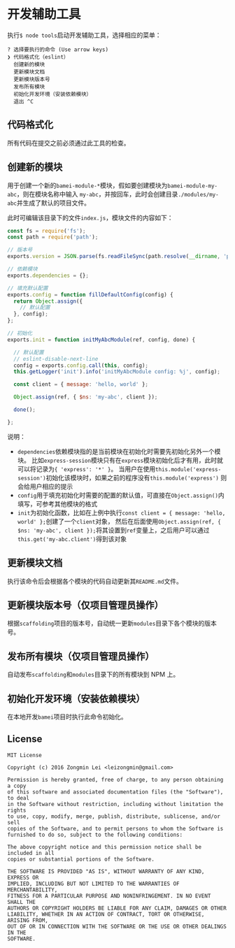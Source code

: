 # 开发辅助工具

执行`$ node tools`启动开发辅助工具，选择相应的菜单：

```
? 选择要执行的命令 (Use arrow keys)
❯ 代码格式化（eslint）
  创建新的模块
  更新模块文档
  更新模块版本号
  发布所有模块
  初始化开发环境（安装依赖模块）
  退出 ^C
```

## 代码格式化

所有代码在提交之前必须通过此工具的检查。

## 创建新的模块

用于创建一个新的`bamei-module-*`模块，假如要创建模块为`bamei-module-my-abc`，则在模块名称中输入
`my-abc`，并按回车，此时会创建目录`./modules/my-abc`并生成了默认的项目文件。

此时可编辑该目录下的文件`index.js`，模块文件的内容如下：

```javascript
const fs = require('fs');
const path = require('path');

// 版本号
exports.version = JSON.parse(fs.readFileSync(path.resolve(__dirname, 'package.json')).toString()).version;

// 依赖模块
exports.dependencies = {};

// 填充默认配置
exports.config = function fillDefaultConfig(config) {
  return Object.assign({
    // 默认配置
  }, config);
};

// 初始化
exports.init = function initMyAbcModule(ref, config, done) {

  // 默认配置
  // eslint-disable-next-line
  config = exports.config.call(this, config);
  this.getLogger('init').info('initMyAbcModule config: %j', config);

  const client = { message: 'hello, world' };

  Object.assign(ref, { $ns: 'my-abc', client });

  done();

};
```

说明：

+ `dependencies`依赖模块指的是当前模块在初始化时需要先初始化另外一个模块。
  比如`express-session`模块只有在`express`模块初始化后才有用，此时就可以将记录为`{ 'express': '*' }`。
  当用户在使用`this.module('express-session')`初始化该模块时，如果之前的程序没有`this.module('express')`
  则会给用户相应的提示
+ `config`用于填充初始化时需要的配置的默认值，可直接在`Object.assign()`内填写，可参考其他模块的格式
+ `init`为初始化函数，比如在上例中执行`const client = { message: 'hello, world' };`创建了一个`client`对象，
  然后在后面使用`Object.assign(ref, { $ns: 'my-abc', client });`将其设置到`ref`变量上，之后用户可以通过
  `this.get('my-abc.client')`得到该对象

## 更新模块文档

执行该命令后会根据各个模块的代码自动更新其`README.md`文件。

## 更新模块版本号（仅项目管理员操作）

根据`scaffolding`项目的版本号，自动统一更新`modules`目录下各个模块的版本号。

## 发布所有模块（仅项目管理员操作）

自动发布`scaffolding`和`modules`目录下的所有模块到 NPM 上。

## 初始化开发环境（安装依赖模块）

在本地开发`bamei`项目时执行此命令初始化。

## License

```
MIT License

Copyright (c) 2016 Zongmin Lei <leizongmin@gmail.com>

Permission is hereby granted, free of charge, to any person obtaining a copy
of this software and associated documentation files (the "Software"), to deal
in the Software without restriction, including without limitation the rights
to use, copy, modify, merge, publish, distribute, sublicense, and/or sell
copies of the Software, and to permit persons to whom the Software is
furnished to do so, subject to the following conditions:

The above copyright notice and this permission notice shall be included in all
copies or substantial portions of the Software.

THE SOFTWARE IS PROVIDED "AS IS", WITHOUT WARRANTY OF ANY KIND, EXPRESS OR
IMPLIED, INCLUDING BUT NOT LIMITED TO THE WARRANTIES OF MERCHANTABILITY,
FITNESS FOR A PARTICULAR PURPOSE AND NONINFRINGEMENT. IN NO EVENT SHALL THE
AUTHORS OR COPYRIGHT HOLDERS BE LIABLE FOR ANY CLAIM, DAMAGES OR OTHER
LIABILITY, WHETHER IN AN ACTION OF CONTRACT, TORT OR OTHERWISE, ARISING FROM,
OUT OF OR IN CONNECTION WITH THE SOFTWARE OR THE USE OR OTHER DEALINGS IN THE
SOFTWARE.
```
